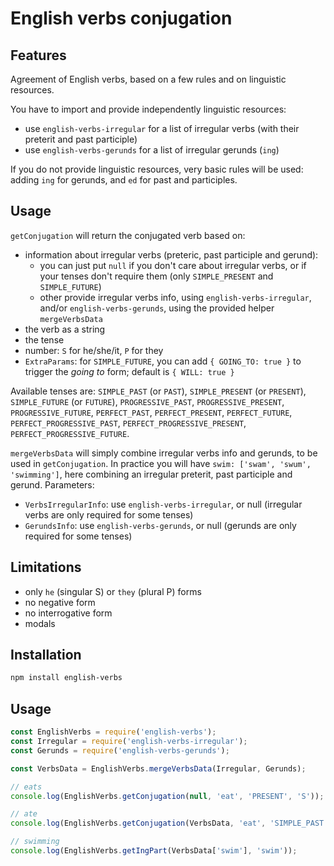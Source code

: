 # English verbs conjugation

## Features

Agreement of English verbs, based on a few rules and on linguistic resources.

You have to import and provide independently linguistic resources:
- use `english-verbs-irregular` for a list of irregular verbs (with their preterit and past participle)
- use `english-verbs-gerunds` for a list of irregular gerunds (`ing`)

If you do not provide linguistic resources, very basic rules will be used: adding `ing` for gerunds, and `ed` for past and participles.


## Usage

`getConjugation` will return the conjugated verb based on:
- information about irregular verbs (preteric, past participle and gerund):
  - you can just put `null` if you don't care about irregular verbs, or if your tenses don't require them (only `SIMPLE_PRESENT` and `SIMPLE_FUTURE`)
  - other provide irregular verbs info, using `english-verbs-irregular`, and/or `english-verbs-gerunds`, using the provided helper `mergeVerbsData`
- the verb as a string
- the tense
- number: `S` for he/she/it, `P` for they
- `ExtraParams`: for `SIMPLE_FUTURE`, you can add `{ GOING_TO: true }` to trigger the _going to_ form; default is `{ WILL: true }`

Available tenses are: `SIMPLE_PAST` (or `PAST`), `SIMPLE_PRESENT` (or `PRESENT`), `SIMPLE_FUTURE` (or `FUTURE`), `PROGRESSIVE_PAST`, `PROGRESSIVE_PRESENT`, `PROGRESSIVE_FUTURE`, `PERFECT_PAST`, `PERFECT_PRESENT`, `PERFECT_FUTURE`, `PERFECT_PROGRESSIVE_PAST`, `PERFECT_PROGRESSIVE_PRESENT`, `PERFECT_PROGRESSIVE_FUTURE`.

`mergeVerbsData` will simply combine irregular verbs info and gerunds, to be used in `getConjugation`. In practice you will have `swim: ['swam', 'swum', 'swimming']`, here combining an irregular preterit, past participle and gerund. Parameters:
- `VerbsIrregularInfo`: use `english-verbs-irregular`, or null (irregular verbs are only required for some tenses)
- `GerundsInfo`: use `english-verbs-gerunds`, or null (gerunds are only required for some tenses)


## Limitations

- only `he` (singular S) or `they` (plural P) forms
- no negative form
- no interrogative form
- modals


## Installation 
```sh
npm install english-verbs
```

## Usage

```javascript
const EnglishVerbs = require('english-verbs');
const Irregular = require('english-verbs-irregular');
const Gerunds = require('english-verbs-gerunds');

const VerbsData = EnglishVerbs.mergeVerbsData(Irregular, Gerunds);

// eats
console.log(EnglishVerbs.getConjugation(null, 'eat', 'PRESENT', 'S'));

// ate
console.log(EnglishVerbs.getConjugation(VerbsData, 'eat', 'SIMPLE_PAST', 'S'));

// swimming
console.log(EnglishVerbs.getIngPart(VerbsData['swim'], 'swim'));
```
